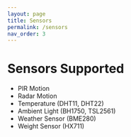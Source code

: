 ```yaml
---
layout: page
title: Sensors
permalink: /sensors
nav_order: 3
---
```


# Sensors Supported

* PIR Motion
* Radar Motion
* Temperature (DHT11, DHT22)
* Ambient Light (BH1750, TSL2561)
* Weather Sensor (BME280)
* Weight Sensor (HX711)

